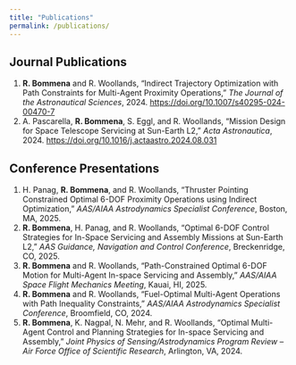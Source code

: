 ```yaml
---
title: "Publications"
permalink: /publications/
---
```


## Journal Publications

1. **R. Bommena** and R. Woollands, “Indirect Trajectory Optimization with Path Constraints for Multi-Agent Proximity Operations,” *The Journal of the Astronautical Sciences*, 2024. <a href="https://doi.org/10.1007/s40295-024-00470-7" target="_blank" style="color:blue">https://doi.org/10.1007/s40295-024-00470-7</a>  
2. A. Pascarella, **R. Bommena**, S. Eggl, and R. Woollands, “Mission Design for Space Telescope Servicing at Sun-Earth L2,” *Acta Astronautica*, 2024. <a href="https://doi.org/10.1016/j.actaastro.2024.08.031" target="_blank" style="color:blue">https://doi.org/10.1016/j.actaastro.2024.08.031</a>

## Conference Presentations

1. H. Panag, **R. Bommena**, and R. Woollands, “Thruster Pointing Constrained Optimal 6-DOF Proximity Operations using Indirect Optimization,” *AAS/AIAA Astrodynamics Specialist Conference*, Boston, MA, 2025.
2. **R. Bommena**, H. Panag, and R. Woollands, “Optimal 6-DOF Control Strategies for In-Space Servicing and Assembly Missions at Sun-Earth L2,” *AAS Guidance, Navigation and Control Conference*, Breckenridge, CO, 2025.
3. **R. Bommena** and R. Woollands, “Path-Constrained Optimal 6-DOF Motion for Multi-Agent In-space Servicing and Assembly,” *AAS/AIAA Space Flight Mechanics Meeting*, Kauai, HI, 2025.
4. **R. Bommena** and R. Woollands, “Fuel-Optimal Multi-Agent Operations with Path Inequality Constraints,” *AAS/AIAA Astrodynamics Specialist Conference*, Broomfield, CO, 2024.
5. **R. Bommena**, K. Nagpal, N. Mehr, and R. Woollands, “Optimal Multi-Agent Control and Planning Strategies for In-space Servicing and Assembly,” *Joint Physics of Sensing/Astrodynamics Program Review – Air Force Office of Scientific Research*, Arlington, VA, 2024.
